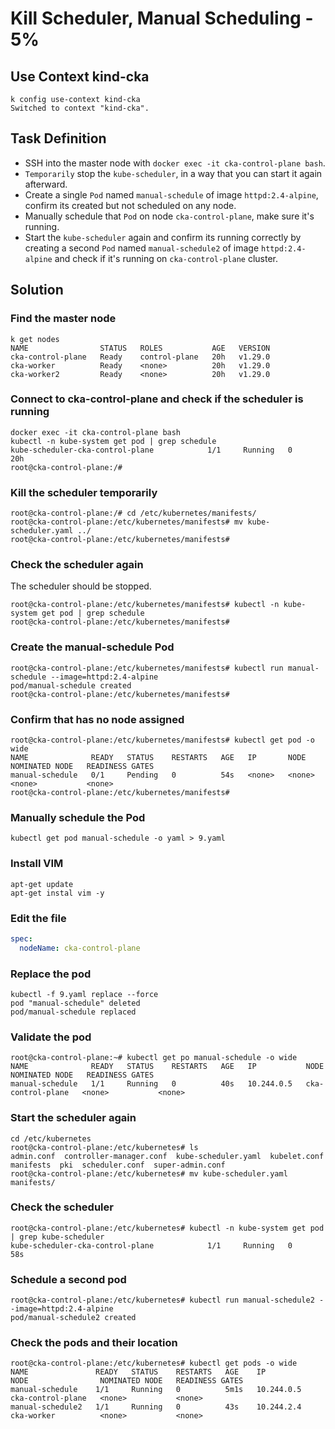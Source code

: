 # Kill Scheduler, Manual Scheduling - 5%

## Use Context kind-cka

```shell
k config use-context kind-cka
Switched to context "kind-cka".
```

## Task Definition

- SSH into the master node with `docker exec -it cka-control-plane bash`.
- `Temporarily` stop the `kube-scheduler`, in a way that you can start it again afterward.
- Create a single `Pod` named `manual-schedule` of image `httpd:2.4-alpine`, confirm its created but not scheduled on any node.
- Manually schedule that `Pod` on node `cka-control-plane`, make sure it's running.
- Start the `kube-scheduler` again and confirm its running correctly by creating a second `Pod` named `manual-schedule2` of image `httpd:2.4-alpine` and check if it's running on `cka-control-plane` cluster.

## Solution

### Find the master node

```shell
k get nodes
NAME                STATUS   ROLES           AGE   VERSION
cka-control-plane   Ready    control-plane   20h   v1.29.0
cka-worker          Ready    <none>          20h   v1.29.0
cka-worker2         Ready    <none>          20h   v1.29.0
```

### Connect to cka-control-plane and check if the scheduler is running

```shell
docker exec -it cka-control-plane bash
kubectl -n kube-system get pod | grep schedule
kube-scheduler-cka-control-plane            1/1     Running   0          20h
root@cka-control-plane:/#
```

### Kill the scheduler temporarily

```shell
root@cka-control-plane:/# cd /etc/kubernetes/manifests/
root@cka-control-plane:/etc/kubernetes/manifests# mv kube-scheduler.yaml ../
root@cka-control-plane:/etc/kubernetes/manifests#
```

### Check the scheduler again

The scheduler should be stopped.

```shell
root@cka-control-plane:/etc/kubernetes/manifests# kubectl -n kube-system get pod | grep schedule
root@cka-control-plane:/etc/kubernetes/manifests#
```

### Create the manual-schedule Pod

```shell
root@cka-control-plane:/etc/kubernetes/manifests# kubectl run manual-schedule --image=httpd:2.4-alpine
pod/manual-schedule created
root@cka-control-plane:/etc/kubernetes/manifests#
```

### Confirm that has no node assigned

```shell
root@cka-control-plane:/etc/kubernetes/manifests# kubectl get pod -o wide
NAME              READY   STATUS    RESTARTS   AGE   IP       NODE     NOMINATED NODE   READINESS GATES
manual-schedule   0/1     Pending   0          54s   <none>   <none>   <none>           <none>
root@cka-control-plane:/etc/kubernetes/manifests#
```

### Manually schedule the Pod

```shell
kubectl get pod manual-schedule -o yaml > 9.yaml
```

### Install VIM

```shell
apt-get update
apt-get instal vim -y
```

### Edit the file

```yaml
spec:
  nodeName: cka-control-plane
```

### Replace the pod

```shell
kubectl -f 9.yaml replace --force
pod "manual-schedule" deleted
pod/manual-schedule replaced
```

### Validate the pod

```shell
root@cka-control-plane:~# kubectl get po manual-schedule -o wide
NAME              READY   STATUS    RESTARTS   AGE   IP           NODE                NOMINATED NODE   READINESS GATES
manual-schedule   1/1     Running   0          40s   10.244.0.5   cka-control-plane   <none>           <none>
```

### Start the scheduler again

```shell
cd /etc/kubernetes
root@cka-control-plane:/etc/kubernetes# ls
admin.conf  controller-manager.conf  kube-scheduler.yaml  kubelet.conf  manifests  pki  scheduler.conf  super-admin.conf
root@cka-control-plane:/etc/kubernetes# mv kube-scheduler.yaml manifests/
```

### Check the scheduler

```shell
root@cka-control-plane:/etc/kubernetes# kubectl -n kube-system get pod | grep kube-scheduler
kube-scheduler-cka-control-plane            1/1     Running   0          58s
```

### Schedule a second pod

```shell
root@cka-control-plane:/etc/kubernetes# kubectl run manual-schedule2 --image=httpd:2.4-alpine
pod/manual-schedule2 created
```

### Check the pods and their location

```shell
root@cka-control-plane:/etc/kubernetes# kubectl get pods -o wide
NAME               READY   STATUS    RESTARTS   AGE    IP           NODE                NOMINATED NODE   READINESS GATES
manual-schedule    1/1     Running   0          5m1s   10.244.0.5   cka-control-plane   <none>           <none>
manual-schedule2   1/1     Running   0          43s    10.244.2.4   cka-worker          <none>           <none>
```